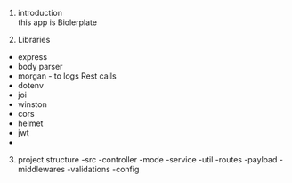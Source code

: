 1. introduction\
    this app is Biolerplate


2. Libraries
- express
- body parser  
- morgan - to logs Rest calls
- dotenv
- joi
- winston
- cors
- helmet
- jwt 
- 


3. project structure 
-src
  -controller
  -mode
  -service
  -util
  -routes
  -payload
  -middlewares
  -validations
  -config